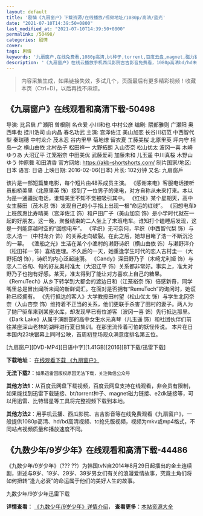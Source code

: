 ```yaml
---
layout: default
title: '剧情《九扇窗户》下载资源/在线播放/视频地址/1080p/高清/蓝光'
date: "2021-07-10T14:39:50+0800"
last_modified_at: "2021-07-10T14:39:50+0800"
permalink: /50498/
categories: 剧情
cover:
tags: 剧情
keywords: '九扇窗户,在线免费看,1080p高清,bt种子,torrent,百度云盘,magnet,磁力链,迅雷下载资源'
description: '《九扇窗户》在线云播放手机西瓜影院吉吉影音免费看，1080p高清bd/hd未删减完整版和tc抢先枪版，mkv/mp4格式，附带bt/torrent种子、magnet/磁力链、百度云盘、网盘资源迅雷下载链接'
---
```


>内容采集生成，如果链接失效，多试几个，页面最后有更多精彩视频！收藏本页（Ctrl+D)，以后再找不麻烦。


## 《九扇窗户》在线观看和高清下载-50498

导演: 比吕启 广瀬阳 曽根刚 名仓爱 小川和也 中村公彦 编剧: 隈部雅则 广瀬阳 奥西隼也 挂川浩司 山内晶 春名功武 主演: 宫泽佐江 美山加恋 长谷川初范 中西智代梨 秦瑞穂 中村龙介 茂木忍 谷内里早 菊地燎 留衣夏 工藤美桜 北原里英 坪内守 相岛一之 横山由依 北村岳子 松田祥一 大野拓朗 入山杏奈 松山优太 波冈一喜 木崎ゆりあ 大沼辽平 江笼裕奈 中田美优 武藤爱莉 加藤未和 儿玉遥 中川真桜 木野山ゆう 仲原舞 和田清香 官方网站: https://akb-shortshorts.com/ 制片国家/地区: 日本 语言: 日语 上映日期: 2016-02-06(日本) 片长: 102分钟 又名: 九扇窗戶

该片是一部短篇集电影，每个短片由48系成员主演。 《感谢来电》客服电话接听员船桥美里（北原里英 饰）接到了一位男子的来电，对方自称从未来打来。本以为是一通骚扰电话，谁知美里不知不觉被吸引其中。 《红线》某个星期天，高中女生藤田（茂木忍 饰）发现自己的小手指上出现一根“命运的红线”。 《回想电车》上班族惠比寿晴美（宫泽佐江 饰）和户田广子（美山加恋 饰）是小学时代就在一起的好朋友。这一晚，聚餐结束的二人坐上了末班电车。谁知打个瞌睡后发现，这是一列能穿越时空的“回想电车”。 《早织》无可奈何，早织（中西智代梨 饰）与恋人浩一（中村龙介 饰）的关系走向破裂。在此之后，她却目睹了浩一不断沉沦的一幕。 《渔船之光》生活在某个小渔村的濑野诗织（横山由依 饰）与濑野洋介（松田祥一 饰）喜结连理。不久后的一天，她重逢学生时代的恋人吉村圭一（大野拓朗 饰），诗织的内心泛起涟漪。 《Candy》深田野乃子（木崎尤利娅 饰）与恋人二谷旬、旬的好友奥村准太（大沼辽平 饰）关系都非常好。事实上，准太对野乃子也抱有好感。某天，准太得到了能让对方喜欢上自己的糖果。 《RemuTech》从乡下转学到大都会的渡边日和（江笼裕奈 饰）倍感新奇，同学嘴里总是冒出闻所未闻的新鲜词汇。在面对是否拥有“RemuTech”的询问时，她谎称已经拥有。 《先行抵达的客人》大学教授田村望（松山优太 饰）与学生北冈奈奈（入山杏奈 饰）维持着不正当的关系，他们更联手杀害了田村的妻子。两人为了抛尸驱车来到某座水库，却发现早已有位游客（波冈一喜 饰）先行抵达那里。 《Dark Lake》从属于演剧部的高中女生水元真琴（儿玉遥 饰）和社团伙伴们前往某座深山老林的湖畔进行夏日集训。在那里流传着可怕的妖怪传说。 本片在日本国内23块银幕上同时公映，首周初登场观众满意度排名第五位。


[九扇窗户][DVD-MP4][日语中字][1.41GB][2016][BT下载/迅雷下载]

**下载地址**： [在线观看下载 《九扇窗户》](https://www.btdx8.com/torrent/jsch_2016.html) 


**无法下载?**：`如果迅雷因版权原因无法下载，关注微信公众号 `

**其他方法1**：从百度云网盘下载视频，百度云网盘支持在线观看，非会员有限制，如果能找到迅雷下载链接、bt/torrent种子、magnet磁力链接、e2dk链接等，可以用迅雷、比特彗星等工具将完整视频下载到本地。

**其他方法2**：用手机云播、西瓜影院、吉吉影音等在线免费观看《九扇窗户》，一般提供1080p高清、hd/bd高清视频、tc抢先版视频，视频为mkv或mp4格式，不同站点视频质量和播放速度不同。


## 《九数少年/9岁少年》在线观看和高清下载-44486

《九数少年/9岁少年》（??? ??）为韩国tvN自2014年8月29日起播出的金土连续剧，讲述与9岁、19岁、29岁、39岁男女们有关的浪漫爱情故事，究竟主角们将如何扭转“逢九必衰”的命运属于他们的美好人生的故事。<!---剧情end--->


九数少年/9岁少年迅雷下载

**详情查看**： [《九数少年/9岁少年》详情介绍](/movie/44486/)， **查看更多**：[本站资源大全](/movie/t/all/)

